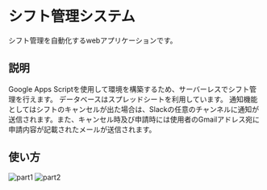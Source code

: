 # シフト管理システム
シフト管理を自動化するwebアプリケーションです。


## 説明
Google Apps Scriptを使用して環境を構築するため、サーバーレスでシフト管理を行えます。
データベースはスプレッドシートを利用しています。
通知機能としてはシフトのキャンセルが出た場合は、Slackの任意のチャンネルに通知が送信されます。また、キャンセル時及び申請時には使用者のGmailアドレス宛に申請内容が記載されたメールが送信されます。

## 使い方
![part1](https://user-images.githubusercontent.com/73646531/156379899-88278ffd-f8fd-4e65-b881-e92293839446.png)
![part2](https://user-images.githubusercontent.com/73646531/156380717-c07040fd-3573-4e2a-bf86-39a403f8e06d.png)

